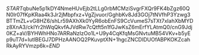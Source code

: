 $START$qbuNe5p1kDY4NmeHUvEjb2tLLg0rbMCMziSvgrFXQr9FK4bZgz60QN0lr07fKpKRaa4k3Jr2jMbpfxz+VgZjvuor/GghbKv8Jd3GOj7tNVfhP3Yzwg3BTTmZL+vG8HZ6/shLr59AXhXk0YyR6obEnFS9CcVumeS7sTXt7xIahXbMYDz8XnA3/ckIYr2hWqQkvfAJVdRw7cQtft5n1fGJwKsZ6mErfYLAtmQ0/cnG9Jdj0KZ+aV/BYHWhHNo7ARRaNzIzOo1L+U9y4CqKfqMsGNvtuMB54VKv+b5yEp9uT7d+IutlBEGJ7DPHzAANOQ2PKuvptXN+1hgcZNCDIDUOfABPKOKZcahRkAyRYVmzp6k=$END$